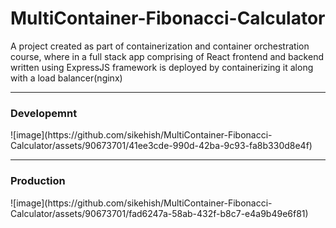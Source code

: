 # MultiContainer-Fibonacci-Calculator
A project created as part of containerization and container orchestration course, where in a full stack app comprising of React frontend and backend written using ExpressJS framework is deployed by containerizing it along with a load balancer(nginx)
<hr>
<h3>Developemnt</h3>
![image](https://github.com/sikehish/MultiContainer-Fibonacci-Calculator/assets/90673701/41ee3cde-990d-42ba-9c93-fa8b330d8e4f)
<hr>
<h3>Production</h3>
![image](https://github.com/sikehish/MultiContainer-Fibonacci-Calculator/assets/90673701/fad6247a-58ab-432f-b8c7-e4a9b49e6f81)


